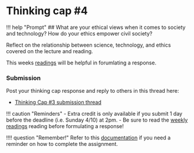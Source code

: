# Thinking cap #4

!!! help "Prompt"
    ## What are your ethical views when it comes to society and technology? How do your ethics empower civil society?

Reflect on the relationship between science, technology, and ethics covered on the lecture and reading.

This weeks [readings](reading.md) will be helpful in forumlating a response.

### Submission

Post your thinking cap response and reply to others in this thread here:

- [Thinking Cap #3 submission thread](https://github.com/albertkun/22S-ASIAAM-191A/discussions/14)

!!! caution "Reminders"
    - Extra credit is only available if you submit 1 day before the deadline (i.e. Sunday 4/10) at 2pm.
    - Be sure to read the [weekly readings](reading.md) reading before formulating a response!

!!!! question "Remember!"
    Refer to this [documentation](../../help/thinking_caps.md) if you need a reminder on how to complete the assignment.
